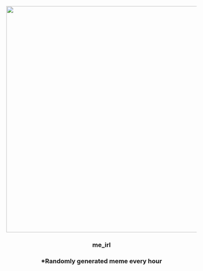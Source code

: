 <p align="center">
        <img src="https://i.redd.it/q2m5ofu5pou81.jpg" width="600" height="600">
        </p>
        <h3 align="center">me_irl</h3>
        <h3 align="center">*Randomly generated meme every hour</h3>
    